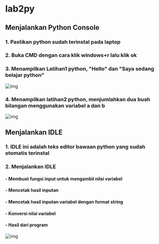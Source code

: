 # lab2py
## Menjalankan Python Console
### 1. Pastikan python sudah terinstal pada laptop
### 2. Buka CMD dengan cara klik windows+r lalu klik ok
### 3. Menampilkan Latihan1 python, "Hello" dan "Saya sedang belajar python"
![img](1.png)
### 4. Menampilkan latihan2 python, menjumlahkan dua buah bilangan menggunakan variabel a dan b
![img](2.png)
## Menjalankan IDLE
###     1. IDLE ini adalah teks editor bawaan python yang sudah otomatis terinstal
###     2. Menjalankan IDLE 
####     - Membuat fungsi input untuk mengambil nilai variabel
####     - Mencetak hasil inputan
####    - Mencetak hasil inputan variabel dengan format string
####     - Konversi nilai variabel
####     - Hasil dari program 
![img](3.png)